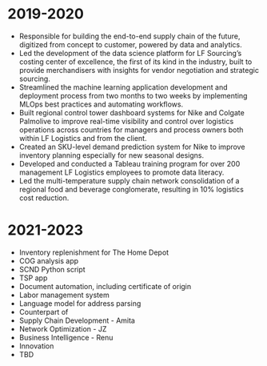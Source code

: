# 2019-2020
* Responsible for building the end-to-end supply chain of the future, digitized from concept to customer, powered by data and analytics.
* Led the development of the data science platform for LF Sourcing’s costing center of excellence, the first of its kind in the industry, built to provide merchandisers with insights for vendor negotiation and strategic sourcing.
* Streamlined the machine learning application development and deployment process from two months to two weeks by implementing MLOps best practices and automating workflows.
* Built regional control tower dashboard systems for Nike and Colgate Palmolive to improve real-time visibility and control over logistics operations across countries for managers and process owners both within LF Logistics and from the client.
* Created an SKU-level demand prediction system for Nike to improve inventory planning especially for new seasonal designs.
* Developed and conducted a Tableau training program for over 200 management LF Logistics employees to promote data literacy.
* Led the multi-temperature supply chain network consolidation of a regional food and beverage conglomerate, resulting in 10% logistics cost reduction.
# 2021-2023
* Inventory replenishment for The Home Depot
* COG analysis app
* SCND Python script
* TSP app
* Document automation, including certificate of origin
* Labor management system
* Language model for address parsing
* Counterpart of
 * Supply Chain Development - Amita
 * Network Optimization - JZ
 * Business Intelligence - Renu
 * Innovation
* TBD
